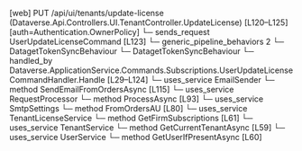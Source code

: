 [web] PUT /api/ui/tenants/update-license  (Dataverse.Api.Controllers.UI.TenantController.UpdateLicense)  [L120–L125] [auth=Authentication.OwnerPolicy]
  └─ sends_request UserUpdateLicenseCommand [L123]
    └─ generic_pipeline_behaviors 2
      └─ DatagetTokenSyncBehaviour
      └─ DatagetTokenSyncBehaviour
    └─ handled_by Dataverse.ApplicationService.Commands.Subscriptions.UserUpdateLicenseCommandHandler.Handle [L29–L124]
      └─ uses_service EmailSender
        └─ method SendEmailFromOrdersAsync [L115]
      └─ uses_service RequestProcessor
        └─ method ProcessAsync [L93]
      └─ uses_service SmtpSettings
        └─ method FromOrdersAU [L80]
      └─ uses_service TenantLicenseService
        └─ method GetFirmSubscriptions [L61]
      └─ uses_service TenantService
        └─ method GetCurrentTenantAsync [L59]
      └─ uses_service UserService
        └─ method GetUserIfPresentAsync [L60]

